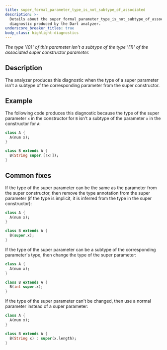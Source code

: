 ```yaml
---
title: super_formal_parameter_type_is_not_subtype_of_associated
description: >-
  Details about the super_formal_parameter_type_is_not_subtype_of_associated
  diagnostic produced by the Dart analyzer.
underscore_breaker_titles: true
body_class: highlight-diagnostics
---
```


_The type '{0}' of this parameter isn't a subtype of the type '{1}' of the
associated super constructor parameter._

## Description

The analyzer produces this diagnostic when the type of a super parameter
isn't a subtype of the corresponding parameter from the super constructor.

## Example

The following code produces this diagnostic because the type of the super
parameter `x` in the constructor for `B` isn't a subtype of the parameter
`x` in the constructor for `A`:

```dart
class A {
  A(num x);
}

class B extends A {
  B(String super.[!x!]);
}
```

## Common fixes

If the type of the super parameter can be the same as the parameter from
the super constructor, then remove the type annotation from the super
parameter (if the type is implicit, it is inferred from the type in the
super constructor):

```dart
class A {
  A(num x);
}

class B extends A {
  B(super.x);
}
```

If the type of the super parameter can be a subtype of the corresponding
parameter's type, then change the type of the super parameter:

```dart
class A {
  A(num x);
}

class B extends A {
  B(int super.x);
}
```

If the type of the super parameter can't be changed, then use a normal
parameter instead of a super parameter:

```dart
class A {
  A(num x);
}

class B extends A {
  B(String x) : super(x.length);
}
```
